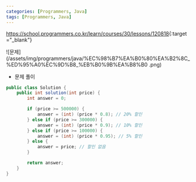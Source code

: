 ```yaml
---
categories: [Programmers, Java]
tags: [Programmers, Java] 
---
```


<https://school.programmers.co.kr/learn/courses/30/lessons/120818>{:target="_blank"}

![문제](/assets/img/programmers/java/%EC%98%B7%EA%B0%80%EA%B2%8C_%ED%95%A0%EC%9D%B8_%EB%B0%9B%EA%B8%B0
.png)
- 문제 풀이

```java
public class Solution {
    public int solution(int price) {
        int answer = 0;

        if (price >= 500000) {
            answer = (int) (price * 0.8); // 20% 할인
        } else if (price >= 300000) {
            answer = (int) (price * 0.9); // 10% 할인
        } else if (price >= 100000) {
            answer = (int) (price * 0.95); // 5% 할인
        } else {
            answer = price; // 할인 없음
        }

        return answer;
    }
}
```